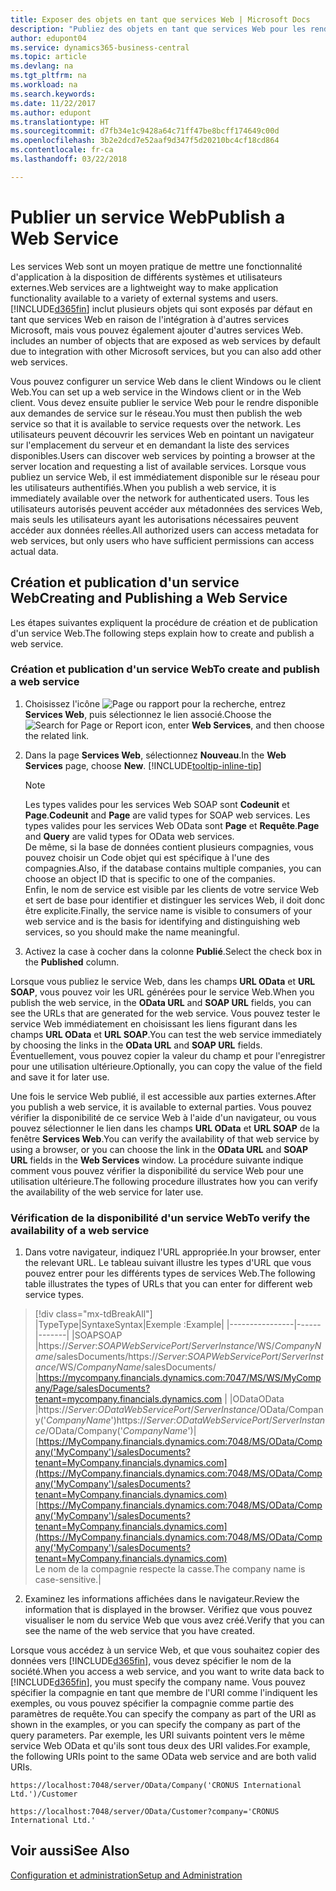 ```yaml
---
title: Exposer des objets en tant que services Web | Microsoft Docs
description: "Publiez des objets en tant que services Web pour les rendre immédiatement disponibles sur le réseau."
author: edupont04
ms.service: dynamics365-business-central
ms.topic: article
ms.devlang: na
ms.tgt_pltfrm: na
ms.workload: na
ms.search.keywords: 
ms.date: 11/22/2017
ms.author: edupont
ms.translationtype: HT
ms.sourcegitcommit: d7fb34e1c9428a64c71ff47be8bcff174649c00d
ms.openlocfilehash: 3b2e2dcd7e52aaf9d347f5d20210bc4cf18cd864
ms.contentlocale: fr-ca
ms.lasthandoff: 03/22/2018

---
```

# <a name="publish-a-web-service"></a><span data-ttu-id="f1b9e-103">Publier un service Web</span><span class="sxs-lookup"><span data-stu-id="f1b9e-103">Publish a Web Service</span></span>
<span data-ttu-id="f1b9e-104">Les services Web sont un moyen pratique de mettre une fonctionnalité d'application à la disposition de différents systèmes et utilisateurs externes.</span><span class="sxs-lookup"><span data-stu-id="f1b9e-104">Web services are a lightweight way to make application functionality available to a variety of external systems and users.</span></span> [!INCLUDE[d365fin](includes/d365fin_md.md)]<span data-ttu-id="f1b9e-105"> inclut plusieurs objets qui sont exposés par défaut en tant que services Web en raison de l'intégration à d'autres services Microsoft, mais vous pouvez également ajouter d'autres services Web.</span><span class="sxs-lookup"><span data-stu-id="f1b9e-105"> includes an number of objects that are exposed as web services by default due to integration with other Microsoft services, but you can also add other web services.</span></span>  

<span data-ttu-id="f1b9e-106">Vous pouvez configurer un service Web dans le client Windows ou le client Web.</span><span class="sxs-lookup"><span data-stu-id="f1b9e-106">You can set up a web service in the Windows client or in the Web client.</span></span> <span data-ttu-id="f1b9e-107">Vous devez ensuite publier le service Web pour le rendre disponible aux demandes de service sur le réseau.</span><span class="sxs-lookup"><span data-stu-id="f1b9e-107">You must then publish the web service so that it is available to service requests over the network.</span></span> <span data-ttu-id="f1b9e-108">Les utilisateurs peuvent découvrir les services Web en pointant un navigateur sur l'emplacement du serveur et en demandant la liste des services disponibles.</span><span class="sxs-lookup"><span data-stu-id="f1b9e-108">Users can discover web services by pointing a browser at the server location and requesting a list of available services.</span></span> <span data-ttu-id="f1b9e-109">Lorsque vous publiez un service Web, il est immédiatement disponible sur le réseau pour les utilisateurs authentifiés.</span><span class="sxs-lookup"><span data-stu-id="f1b9e-109">When you publish a web service, it is immediately available over the network for authenticated users.</span></span> <span data-ttu-id="f1b9e-110">Tous les utilisateurs autorisés peuvent accéder aux métadonnées des services Web, mais seuls les utilisateurs ayant les autorisations nécessaires peuvent accéder aux données réelles.</span><span class="sxs-lookup"><span data-stu-id="f1b9e-110">All authorized users can access metadata for web services, but only users who have sufficient permissions can access actual data.</span></span>

## <a name="creating-and-publishing-a-web-service"></a><span data-ttu-id="f1b9e-111">Création et publication d'un service Web</span><span class="sxs-lookup"><span data-stu-id="f1b9e-111">Creating and Publishing a Web Service</span></span>  
<span data-ttu-id="f1b9e-112">Les étapes suivantes expliquent la procédure de création et de publication d'un service Web.</span><span class="sxs-lookup"><span data-stu-id="f1b9e-112">The following steps explain how to create and publish a web service.</span></span>  

### <a name="to-create-and-publish-a-web-service"></a><span data-ttu-id="f1b9e-113">Création et publication d'un service Web</span><span class="sxs-lookup"><span data-stu-id="f1b9e-113">To create and publish a web service</span></span>  

1.  <span data-ttu-id="f1b9e-114">Choisissez l'icône ![Page ou rapport pour la recherche](media/ui-search/search_small.png "icône Page ou rapport pour la recherche"), entrez **Services Web**, puis sélectionnez le lien associé.</span><span class="sxs-lookup"><span data-stu-id="f1b9e-114">Choose the ![Search for Page or Report](media/ui-search/search_small.png "Search for Page or Report icon") icon, enter **Web Services**, and then choose the related link.</span></span>  
2.  <span data-ttu-id="f1b9e-115">Dans la page **Services Web**, sélectionnez **Nouveau**.</span><span class="sxs-lookup"><span data-stu-id="f1b9e-115">In the **Web Services** page, choose **New**.</span></span> [!INCLUDE[tooltip-inline-tip](includes/tooltip-inline-tip_md.md)]  

    > [!NOTE]  
    >  <span data-ttu-id="f1b9e-116">Les types valides pour les services Web SOAP sont **Codeunit** et **Page**.</span><span class="sxs-lookup"><span data-stu-id="f1b9e-116">**Codeunit** and **Page** are valid types for SOAP web services.</span></span> <span data-ttu-id="f1b9e-117">Les types valides pour les services Web OData sont **Page** et **Requête**.</span><span class="sxs-lookup"><span data-stu-id="f1b9e-117">**Page** and **Query** are valid types for OData web services.</span></span>  
    <span data-ttu-id="f1b9e-118">De même, si la base de données contient plusieurs compagnies, vous pouvez choisir un Code objet qui est spécifique à l'une des compagnies.</span><span class="sxs-lookup"><span data-stu-id="f1b9e-118">Also, if the database contains multiple companies, you can choose an object ID that is specific to one of the companies.</span></span>  
    <span data-ttu-id="f1b9e-119">Enfin, le nom de service est visible par les clients de votre service Web et sert de base pour identifier et distinguer les services Web, il doit donc être explicite.</span><span class="sxs-lookup"><span data-stu-id="f1b9e-119">Finally, the service name is visible to consumers of your web service and is the basis for identifying and distinguishing web services, so you should make the name meaningful.</span></span>

3.  <span data-ttu-id="f1b9e-120">Activez la case à cocher dans la colonne **Publié**.</span><span class="sxs-lookup"><span data-stu-id="f1b9e-120">Select the check box in the **Published** column.</span></span>  

<span data-ttu-id="f1b9e-121">Lorsque vous publiez le service Web, dans les champs **URL OData** et **URL SOAP**, vous pouvez voir les URL générées pour le service Web.</span><span class="sxs-lookup"><span data-stu-id="f1b9e-121">When you publish the web service, in the **OData URL** and **SOAP URL** fields, you can see the URLs that are generated for the web service.</span></span> <span data-ttu-id="f1b9e-122">Vous pouvez tester le service Web immédiatement en choisissant les liens figurant dans les champs **URL OData** et **URL SOAP**.</span><span class="sxs-lookup"><span data-stu-id="f1b9e-122">You can test the web service immediately by choosing the links in the **OData URL** and **SOAP URL** fields.</span></span> <span data-ttu-id="f1b9e-123">Éventuellement, vous pouvez copier la valeur du champ et pour l'enregistrer pour une utilisation ultérieure.</span><span class="sxs-lookup"><span data-stu-id="f1b9e-123">Optionally, you can copy the value of the field and save it for later use.</span></span>  

<span data-ttu-id="f1b9e-124">Une fois le service Web publié, il est accessible aux parties externes.</span><span class="sxs-lookup"><span data-stu-id="f1b9e-124">After you publish a web service, it is available to external parties.</span></span> <span data-ttu-id="f1b9e-125">Vous pouvez vérifier la disponibilité de ce service Web à l'aide d'un navigateur, ou vous pouvez sélectionner le lien dans les champs **URL OData** et **URL SOAP** de la fenêtre **Services Web**.</span><span class="sxs-lookup"><span data-stu-id="f1b9e-125">You can verify the availability of that web service by using a browser, or you can choose the link in the **OData URL** and **SOAP URL** fields in the **Web Services** window.</span></span> <span data-ttu-id="f1b9e-126">La procédure suivante indique comment vous pouvez vérifier la disponibilité du service Web pour une utilisation ultérieure.</span><span class="sxs-lookup"><span data-stu-id="f1b9e-126">The following procedure illustrates how you can verify the availability of the web service for later use.</span></span>  

### <a name="to-verify-the-availability-of-a-web-service"></a><span data-ttu-id="f1b9e-127">Vérification de la disponibilité d'un service Web</span><span class="sxs-lookup"><span data-stu-id="f1b9e-127">To verify the availability of a web service</span></span>  

1.  <span data-ttu-id="f1b9e-128">Dans votre navigateur, indiquez l'URL appropriée.</span><span class="sxs-lookup"><span data-stu-id="f1b9e-128">In your browser, enter the relevant URL.</span></span> <span data-ttu-id="f1b9e-129">Le tableau suivant illustre les types d'URL que vous pouvez entrer pour les différents types de services Web.</span><span class="sxs-lookup"><span data-stu-id="f1b9e-129">The following table illustrates the types of URLs that you can enter for different web service types.</span></span>  
> [!div class="mx-tdBreakAll"]
> |<span data-ttu-id="f1b9e-130">Type</span><span class="sxs-lookup"><span data-stu-id="f1b9e-130">Type</span></span>|<span data-ttu-id="f1b9e-131">Syntaxe</span><span class="sxs-lookup"><span data-stu-id="f1b9e-131">Syntax</span></span>|<span data-ttu-id="f1b9e-132">Exemple :</span><span class="sxs-lookup"><span data-stu-id="f1b9e-132">Example</span></span>|
> |----------------|------|-------|
> |<span data-ttu-id="f1b9e-133">SOAP</span><span class="sxs-lookup"><span data-stu-id="f1b9e-133">SOAP</span></span> |<span data-ttu-id="f1b9e-134">https://*Server*:*SOAPWebServicePort*/*ServerInstance*/WS/*CompanyName*/salesDocuments/</span><span class="sxs-lookup"><span data-stu-id="f1b9e-134">https://*Server*:*SOAPWebServicePort*/*ServerInstance*/WS/*CompanyName*/salesDocuments/</span></span> |https://mycompany.financials.dynamics.com:7047/MS/WS/MyCompany/Page/salesDocuments?tenant=mycompany.financials.dynamics.com |
> |<span data-ttu-id="f1b9e-135">OData</span><span class="sxs-lookup"><span data-stu-id="f1b9e-135">OData</span></span> |<span data-ttu-id="f1b9e-136">https://*Server*:*ODataWebServicePort*/*ServerInstance*/OData/Company('*CompanyName*')</span><span class="sxs-lookup"><span data-stu-id="f1b9e-136">https://*Server*:*ODataWebServicePort*/*ServerInstance*/OData/Company('*CompanyName*')</span></span>|<span data-ttu-id="f1b9e-137">[https://MyCompany.financials.dynamics.com:7048/MS/OData/Company('MyCompany')/salesDocuments?tenant=MyCompany.financials.dynamics.com](https://MyCompany.financials.dynamics.com:7048/MS/OData/Company('MyCompany')/salesDocuments?tenant=MyCompany.financials.dynamics.com)</span><span class="sxs-lookup"><span data-stu-id="f1b9e-137">[https://MyCompany.financials.dynamics.com:7048/MS/OData/Company('MyCompany')/salesDocuments?tenant=MyCompany.financials.dynamics.com](https://MyCompany.financials.dynamics.com:7048/MS/OData/Company('MyCompany')/salesDocuments?tenant=MyCompany.financials.dynamics.com)</span></span> <br />    <span data-ttu-id="f1b9e-138">Le nom de la compagnie respecte la casse.</span><span class="sxs-lookup"><span data-stu-id="f1b9e-138">The company name is case-sensitive.</span></span>|

2.  <span data-ttu-id="f1b9e-139">Examinez les informations affichées dans le navigateur.</span><span class="sxs-lookup"><span data-stu-id="f1b9e-139">Review the information that is displayed in the browser.</span></span> <span data-ttu-id="f1b9e-140">Vérifiez que vous pouvez visualiser le nom du service Web que vous avez créé.</span><span class="sxs-lookup"><span data-stu-id="f1b9e-140">Verify that you can see the name of the web service that you have created.</span></span>  

<span data-ttu-id="f1b9e-141">Lorsque vous accédez à un service Web, et que vous souhaitez copier des données vers [!INCLUDE[d365fin](includes/d365fin_md.md)], vous devez spécifier le nom de la société.</span><span class="sxs-lookup"><span data-stu-id="f1b9e-141">When you access a web service, and you want to write data back to [!INCLUDE[d365fin](includes/d365fin_md.md)], you must specify the company name.</span></span> <span data-ttu-id="f1b9e-142">Vous pouvez spécifier la compagnie en tant que membre de l'URI comme l'indiquent les exemples, ou vous pouvez spécifier la compagnie comme partie des paramètres de requête.</span><span class="sxs-lookup"><span data-stu-id="f1b9e-142">You can specify the company as part of the URI as shown in the examples, or you can specify the company as part of the query parameters.</span></span> <span data-ttu-id="f1b9e-143">Par exemple, les URI suivants pointent vers le même service Web OData et qu'ils sont tous deux des URI valides.</span><span class="sxs-lookup"><span data-stu-id="f1b9e-143">For example, the following URIs point to the same OData web service and are both valid URIs.</span></span>  

```  
https://localhost:7048/server/OData/Company('CRONUS International Ltd.')/Customer  
```  

```  
https://localhost:7048/server/OData/Customer?company='CRONUS International Ltd.'  
```  

## <a name="see-also"></a><span data-ttu-id="f1b9e-144">Voir aussi</span><span class="sxs-lookup"><span data-stu-id="f1b9e-144">See Also</span></span>  
[<span data-ttu-id="f1b9e-145">Configuration et administration</span><span class="sxs-lookup"><span data-stu-id="f1b9e-145">Setup and Administration</span></span>](admin-setup-and-administration.md)  

